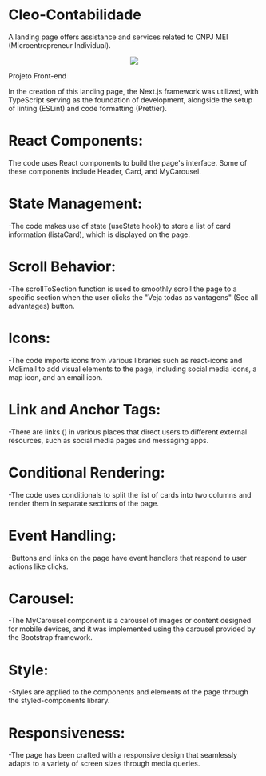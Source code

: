 # Cleo-Contabilidade
A landing page offers assistance and services related to CNPJ MEI (Microentrepreneur Individual).

<p align="center">
 <img src="https://github.com/biancaraiiane/Contabiliza-Meu-Mei/assets/105467518/56f6cebb-19b2-4a8d-adac-769e90123711"

</p>

Projeto Front-end

In the creation of this landing page, the Next.js framework was utilized, with TypeScript serving as the foundation of development, alongside the setup of linting (ESLint) and code formatting (Prettier).

# React Components:

The code uses React components to build the page's interface. Some of these components include Header, Card, and MyCarousel.

# State Management:

-The code makes use of state (useState hook) to store a list of card information (listaCard), which is displayed on the page.

# Scroll Behavior:

-The scrollToSection function is used to smoothly scroll the page to a specific section when the user clicks the "Veja todas as vantagens" (See all advantages) button.

# Icons:

-The code imports icons from various libraries such as react-icons and MdEmail to add visual elements to the page, including social media icons, a map icon, and an email icon.

# Link and Anchor Tags:

-There are links (<a>) in various places that direct users to different external resources, such as social media pages and messaging apps.

# Conditional Rendering:

-The code uses conditionals to split the list of cards into two columns and render them in separate sections of the page.

# Event Handling:

-Buttons and links on the page have event handlers that respond to user actions like clicks.

# Carousel:

-The MyCarousel component is a carousel of images or content designed for mobile devices, and it was implemented using the carousel provided by the Bootstrap framework.

# Style:

-Styles are applied to the components and elements of the page through the styled-components library.

# Responsiveness:

-The page has been crafted with a responsive design that seamlessly adapts to a variety of screen sizes through media queries.
